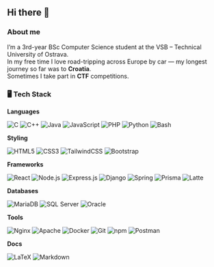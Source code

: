 ## Hi there 👋

### About me

I’m a 3rd-year BSc Computer Science student at the VSB – Technical University of Ostrava.  
In my free time I love road-tripping across Europe by car — my longest journey so far was to **Croatia**.  
Sometimes I take part in **CTF** competitions. 

### 🖥️ Tech Stack

**Languages**  
<p align="left">
  <img alt="C" src="https://img.shields.io/badge/C-A8B9CC?logo=c&logoColor=white&style=flat-square"/> 
  <img alt="C++" src="https://img.shields.io/badge/C++-00599C?logo=cplusplus&logoColor=white&style=flat-square"/> 
  <img alt="Java" src="https://img.shields.io/badge/Java-007396?logo=openjdk&logoColor=white&style=flat-square"/> 
  <img alt="JavaScript" src="https://img.shields.io/badge/JavaScript-F7DF1E?logo=javascript&logoColor=black&style=flat-square"/> 
  <img alt="PHP" src="https://img.shields.io/badge/PHP-777BB4?logo=php&logoColor=white&style=flat-square"/> 
  <img alt="Python" src="https://img.shields.io/badge/Python-3776AB?logo=python&logoColor=white&style=flat-square"/> 
  <img alt="Bash" src="https://img.shields.io/badge/Bash-121011?logo=gnubash&logoColor=white&style=flat-square"/>
</p>

**Styling**  
<p align="left">
  <img alt="HTML5" src="https://img.shields.io/badge/HTML5-E34F26?logo=html5&logoColor=white&style=flat-square"/> 
  <img alt="CSS3" src="https://img.shields.io/badge/CSS3-1572B6?logo=css3&logoColor=white&style=flat-square"/> 
  <img alt="TailwindCSS" src="https://img.shields.io/badge/TailwindCSS-38B2AC?logo=tailwindcss&logoColor=white&style=flat-square"/> 
  <img alt="Bootstrap" src="https://img.shields.io/badge/Bootstrap-7952B3?logo=bootstrap&logoColor=white&style=flat-square"/>
</p>

**Frameworks**  
<p align="left">
  <img alt="React" src="https://img.shields.io/badge/React-20232A?logo=react&logoColor=61DAFB&style=flat-square"/> 
  <img alt="Node.js" src="https://img.shields.io/badge/Node.js-339933?logo=node.js&logoColor=white&style=flat-square"/> 
  <img alt="Express.js" src="https://img.shields.io/badge/Express.js-000000?logo=express&logoColor=white&style=flat-square"/> 
  <img alt="Django" src="https://img.shields.io/badge/Django-092E20?logo=django&logoColor=white&style=flat-square"/>
  <img alt="Spring" src="https://img.shields.io/badge/Spring-6DB33F?logo=spring&logoColor=white&style=flat-square"/>
  <img alt="Prisma" src="https://img.shields.io/badge/Prisma-2D3748?logo=prisma&logoColor=white&style=flat-square"/> 
  <img alt="Latte" src="https://img.shields.io/badge/Latte-3E3E3E?style=flat-square"/>
</p>

**Databases**  
<p align="left">
  <img alt="MariaDB" src="https://img.shields.io/badge/MariaDB-003545?logo=mariadb&logoColor=white&style=flat-square"/> 
  <img alt="SQL Server" src="https://img.shields.io/badge/Microsoft%20SQL%20Server-CC2927?logo=microsoftsqlserver&logoColor=white&style=flat-square"/>
  <img alt="Oracle" src="https://img.shields.io/badge/Oracle-F80000?logo=oracle&logoColor=white&style=flat-square"/>
</p>

**Tools**  
<p align="left">
  <img alt="Nginx" src="https://img.shields.io/badge/Nginx-009639?logo=nginx&logoColor=white&style=flat-square"/> 
  <img alt="Apache" src="https://img.shields.io/badge/Apache-D22128?logo=apache&logoColor=white&style=flat-square"/> 
  <img alt="Docker" src="https://img.shields.io/badge/Docker-2496ED?logo=docker&logoColor=white&style=flat-square"/> 
  <img alt="Git" src="https://img.shields.io/badge/Git-F05032?logo=git&logoColor=white&style=flat-square"/> 
  <img alt="npm" src="https://img.shields.io/badge/npm-CB3837?logo=npm&logoColor=white&style=flat-square"/> 
  <img alt="Postman" src="https://img.shields.io/badge/Postman-FF6C37?logo=postman&logoColor=white&style=flat-square"/>
</p>

**Docs**  
<p align="left">
  <img alt="LaTeX" src="https://img.shields.io/badge/LaTeX-008080?logo=latex&logoColor=white&style=flat-square"/> 
  <img alt="Markdown" src="https://img.shields.io/badge/Markdown-000000?logo=markdown&logoColor=white&style=flat-square"/>
</p>
